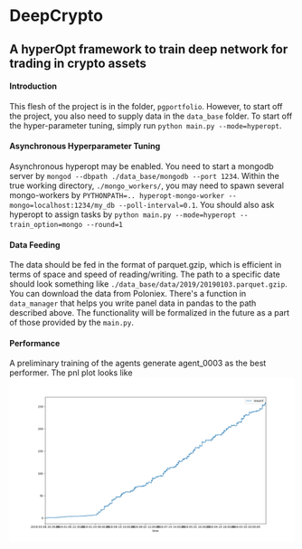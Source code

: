 # DeepCrypto
## A hyperOpt framework to train deep network for trading in crypto assets

#### Introduction
This flesh of the project is in the folder, ```pgportfolio```. However, to start off the project, you also need to supply data in the ```data_base``` folder. To start off the hyper-parameter tuning, simply run ```python main.py --mode=hyperopt```. 

#### Asynchronous Hyperparameter Tuning
Asynchronous hyperopt may be enabled. You need to start a mongodb server by ```mongod --dbpath ./data_base/mongodb --port 1234```. Within the true working directory, ```./mongo_workers/```, you may need to spawn several mongo-workers by ```PYTHONPATH=.. hyperopt-mongo-worker --mongo=localhost:1234/my_db --poll-interval=0.1```. You should also ask hyperopt to assign tasks by ```python main.py --mode=hyperopt --train_option=mongo --round=1```

#### Data Feeding
The data should be fed in the format of parquet.gzip, which is efficient in terms of space and speed of reading/writing. The path to a specific date should look something like ```./data_base/data/2019/20190103.parquet.gzip```. You can download the data from Poloniex. There's a function in ```data_manager``` that helps you write panel data in pandas to the path described above. The functionality will be formalized in the future as a part of those provided by the ```main.py```.

#### Performance
A preliminary training of the agents generate agent_0003 as the best performer. The pnl plot looks like
![PNL for BackTesting by agent_0003](misc/pics/pnls.png)
